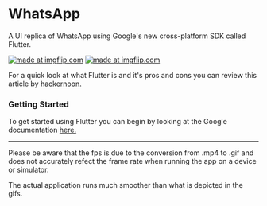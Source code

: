 # WhatsApp
A UI replica of WhatsApp using Google's new cross-platform SDK called Flutter.

<a href="https://imgflip.com/gif/2oefty"><img src="https://i.imgflip.com/2oefty.gif" title="made at imgflip.com"/></a>
<a href="https://imgflip.com/gif/2oefxp"><img src="https://i.imgflip.com/2oefxp.gif" title="made at imgflip.com"/></a>

For a quick look at what Flutter is and it's pros and cons you can review this article by <a href="https://hackernoon.com/flutter-pros-and-cons-for-seamless-cross-platform-development-c81bde5a4083">hackernoon.</a>

### Getting Started

To get started using Flutter you can begin by looking at the Google documentation <a href="https://flutter.io/">here.</a>

<hr>

Please be aware that the fps is due to the conversion from .mp4 to .gif and does not accurately refect the frame rate when running the app on a device or simulator.

The actual application runs much smoother than what is depicted in the gifs.


